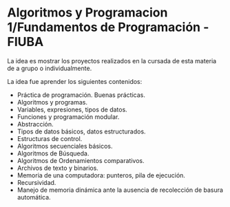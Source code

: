 # Algoritmos y Programacion 1/Fundamentos de Programación - FIUBA

La idea es mostrar los proyectos realizados en la cursada de esta materia de a grupo o individualmente.

La idea fue aprender los siguientes contenidos:
* Práctica de programación. Buenas prácticas. 
* Algoritmos y programas. 
* Variables, expresiones, tipos de datos. 
* Funciones y programación modular. 
* Abstracción. 
* Tipos de datos básicos, datos estructurados.
* Estructuras de control. 
* Algoritmos secuenciales básicos. 
* Algoritmos de Búsqueda. 
* Algoritmos de Ordenamientos comparativos. 
* Archivos de texto y binarios. 
* Memoria de una computadora: punteros, pila de ejecución. 
* Recursividad. 
* Manejo de memoria dinámica ante la ausencia de recolección de basura automática.